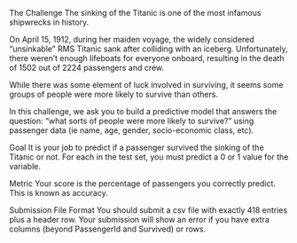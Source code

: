 
The Challenge
The sinking of the Titanic is one of the most infamous shipwrecks in history.

On April 15, 1912, during her maiden voyage, the widely considered “unsinkable” RMS Titanic sank after colliding with an iceberg. Unfortunately, there weren’t enough lifeboats for everyone onboard, resulting in the death of 1502 out of 2224 passengers and crew.

While there was some element of luck involved in surviving, it seems some groups of people were more likely to survive than others.

In this challenge, we ask you to build a predictive model that answers the question: “what sorts of people were more likely to survive?” using passenger data (ie name, age, gender, socio-economic class, etc).

Goal
It is your job to predict if a passenger survived the sinking of the Titanic or not.
For each in the test set, you must predict a 0 or 1 value for the variable.

Metric
Your score is the percentage of passengers you correctly predict. This is known as accuracy.

Submission File Format
You should submit a csv file with exactly 418 entries plus a header row. Your submission will show an error if you have extra columns (beyond PassengerId and Survived) or rows.
